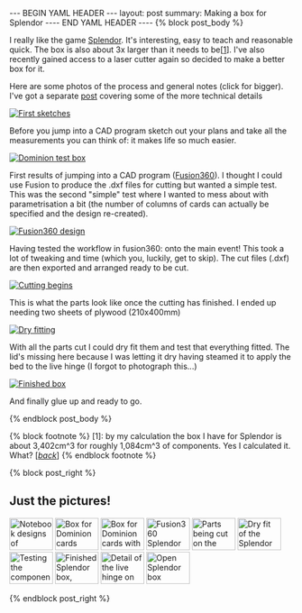 --- BEGIN YAML HEADER ---
layout: post
summary: Making a box for Splendor
---- END YAML HEADER ----
{% block post_body %}

I really like the game [Splendor](https://boardgamegeek.com/boardgame/148228/splendor). It's interesting, easy to teach and reasonable quick. The box is also about 3x larger than it needs to be[[1](#footnote1)<a id="jumpback1"></a>]. I've also recently gained access to a laser cutter again so decided to make a better box for it. 

Here are some photos of the process and general notes (click for bigger). I've got a separate [post](2019-02-14-Fusion360-for-laser-cutting.html) covering some of the more technical details

[![First sketches](/images/splendor_box/notebook.jpg "My initial sketches and measurements of the box")](/images/splendor_box/notebook.jpg)

Before you jump into a CAD program sketch out your plans and take all the measurements you can think of: it makes life so much easier.

[![Dominion test box](/images/splendor_box/dominion.jpg "A box I made to hold Dominion cards as a proof of concept")](/images/splendor_box/dominion.jpg)

First results of jumping into a CAD program ([Fusion360](https://www.autodesk.co.uk/products/fusion-360/overview)). I thought I could use Fusion to produce the .dxf files for cutting but wanted a simple test. This was the second "simple" test where I wanted to mess about with parametrisation a bit (the number of columns of cards can actually be specified and the design re-created).

[![Fusion360 design](/images/splendor_box/fusion360.png "Design of the box in Fusion360")](/images/splendor_box/fusion360.png)

Having tested the workflow in fusion360: onto the main event! This took a lot of tweaking and time (which you, luckily, get to skip). The cut files (.dxf) are then exported and arranged ready to be cut.

[![Cutting begins](/images/splendor_box/on_cutter.jpg "The first sheet of parts being cut")](/images/splendor_box/on_cutter.jpg)

This is what the parts look like once the cutting has finished. I ended up needing two sheets of plywood (210x400mm)

[![Dry fitting](/images/splendor_box/dryfit_test_fill.jpg "Dry fitting and testing")](/images/splendor_box/dryfit_test_fill.jpg)

With all the parts cut I could dry fit them and test that everything fitted. The lid's missing here because I was letting it dry having steamed it to apply the bed to the live hinge (I forgot to photograph this...)

[![Finished box](/images/splendor_box/finished_open.jpg "The finished box with all the components stowed away")](/images/splendor_box/finished_open.jpg)

And finally glue up and ready to go.

{% endblock post_body %}

{% block footnote %}
[1<a id="footnote1"></a>]: by my calculation the box I have for Splendor is about 3,402cm^3 for roughly 1,084cm^3 of components. Yes I calculated it. What? [[*back*](#jumpback1)]
{% endblock footnote %}

{% block post_right %}

## Just the pictures! ##

[<img style="width: 77px; height: 57px;" alt="Notebook designs of Splendor" src="/images/splendor_box/notebook.jpg">](/images/splendor_box/notebook.jpg)
[<img style="width: 77px; height: 57px;" alt="Box for Dominion cards" src="/images/splendor_box/dominion.jpg">](/images/splendor_box/dominion.jpg)
[<img style="width: 77px; height: 57px;" alt="Box for Dominion cards with the lid closed" src="/images/splendor_box/dominion_close.jpg">](/images/splendor_box/dominion_close.jpg)
[<img style="width: 77px; height: 57px;" alt="Fusion360 Splendor design" src="/images/splendor_box/fusion360.png">](/images/splendor_box/fusion360.png)
[<img style="width: 77px; height: 57px;" alt="Parts being cut on the laser cutter" src="/images/splendor_box/on_cutter.jpg">](/images/splendor_box/on_cutter.jpg)
[<img style="width: 77px; height: 57px;" alt="Dry fit of the Splendor box" src="/images/splendor_box/dryfit_empty.jpg">](/images/splendor_box/dryfit_empty.jpg)
[<img style="width: 77px; height: 57px;" alt="Testing the components fit the Splendor box" src="/images/splendor_box/dryfit_test_fill.jpg">](/images/splendor_box/dryfit_test_fill.jpg)
[<img style="width: 77px; height: 57px;" alt="Finished Splendor box, closed" src="/images/splendor_box/finished_closed.jpg">](/images/splendor_box/finished_closed.jpg)
[<img style="width: 77px; height: 57px;" alt="Detail of the live hinge on the Splendor box" src="/images/splendor_box/finished_closed_reverse.jpg">](/images/splendor_box/finished_closed_reverse.jpg)
[<img style="width: 77px; height: 57px;" alt="Open Splendor box" src="/images/splendor_box/finished_open.jpg">](/images/splendor_box/finished_open.jpg)

{% endblock post_right %}
